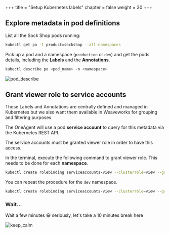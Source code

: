 +++
title = "Setup Kubernetes labels"
chapter = false
weight = 30
+++

## Explore metadata in pod definitions

List all the Sock Shop pods running:

```sh
kubectl get po -l product=sockshop --all-namespaces 
```

Pick up a pod and a namespace (`production` or `dev`) and get the pods details, including the <b>Labels</b> and the <b>Annotations</b>. 

```sh
kubectl describe po <pod_name> -n <namespace>
```

![pod_describe](/images/pod_describe.png)

## Grant viewer role to service accounts

Those Labels and Annotations are centrally defined and managed in Kubernetes but we also want them available in Weaveworks for grouping and filtering purposes.

The OneAgent will use a pod <b>service account</b> to query for this metadata via the Kubernetes REST API.

The service accounts must be granted viewer role in order to have this access.

In the terminal, execute the following command to grant viewer role. This needs to be done for each <b>namespace</b>.

```sh
kubectl create rolebinding serviceaccounts-view --clusterrole=view --group=system:serviceaccounts:production --namespace=production
```

You can repeat the procedure for the `dev` namespace.

```sh
kubectl create rolebinding serviceaccounts-view --clusterrole=view --group=system:serviceaccounts:dev --namespace=dev
```

### Wait...

Wait a few minutes :grinning: seriously, let's take a 10 minutes break here

![keep_calm](/images/keep_calm.png)

